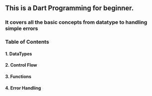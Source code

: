 ## This is a Dart Programming for beginner.

### It covers all the basic concepts from datatype to handling simple errors

### Table of Contents

#### 1. DataTypes

#### 2. Control Flow

#### 3. Functions

#### 4. Error Handling
